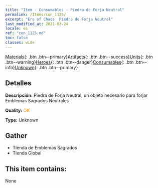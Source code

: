 ```yaml
---
title: "Item - Consumables - Piedra de Forja Neutral"
permalink: /Items/con_1125/
excerpt: "Era of Chaos  Piedra de Forja Neutral"
last_modified_at: 2021-03-24
locale: es
ref: "con_1125.md"
toc: false
classes: wide
---
```

 [Materials](/es/Items/){: .btn .btn--primary}[Artifacts](/es/Items/Artifacts/){: .btn .btn--success}[Units](/es/Items/Units/){: .btn .btn--warning}[Heroes](/es/Items/Heroes/){: .btn .btn--danger}[Consumables](/es/Items/Consumables/){: .btn .btn--info}[Unknown](/es/Items/Unknown/){: .btn .btn--primary}

## Detalles
 **Descripción:** Piedra de Forja Neutral, un objeto necesario para forjar Emblemas Sagrados Neutrales

 **Quality:** <span style="color: #FF8C00">OK</span>

 **Type:** Unknown

## Gather

*    Tienda de Emblemas Sagrados 
*    Tienda Global 

## This item contains:

  None

